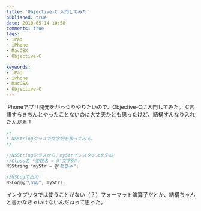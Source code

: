 ```yaml
---
title: 'Objective-C 入門してみた'
published: true
date: 2010-05-14 10:58
comments: true
tags:
- iPad
- iPhone
- MacOSX
- Objective-C

keywords:
- iPad
- iPhone
- MacOSX
- Objective-C
---
```

iPhoneアプリ開発をがっつりやりたいので、Objective-Cに入門してみた。
C言語すらきちんとやったことないのに大丈夫かとも思ったけど、結構すんなり入れたんだお！

```c
/*
* NSStringクラスで文字列を扱ってみる。
*/

//NSStringクラスから、myStrインスタンスを生成
//Class名 *変数名 = @"文字列";
NSString *myStr = @"あひゃ";

//NSLogで出力
NSLog(@"\n%@", myStr);
```

インタプリタでは使うことがない（？）フォーマット演算子だとか、結構ちゃんと書かなきゃいけないんだねって思った。
